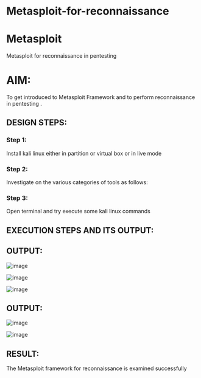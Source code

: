 # Metasploit-for-reconnaissance
# Metasploit
Metasploit for reconnaissance in pentesting

# AIM:

To get introduced to Metasploit Framework and to  perform reconnaissance  in pentesting .

## DESIGN STEPS:

### Step 1:

Install kali linux either in partition or virtual box or in live mode

### Step 2:

Investigate on the various categories of tools as follows:

### Step 3:

Open terminal and try execute some kali linux commands

## EXECUTION STEPS AND ITS OUTPUT:


## OUTPUT:
![image](https://github.com/user-attachments/assets/1232181b-8809-41c6-aaa0-f49b835d250f)

![image](https://github.com/user-attachments/assets/b27ddc5f-484b-46e0-8594-26e70b1dcea8)

![image](https://github.com/user-attachments/assets/b22a2493-fe9d-4c18-82a7-ab36e34df067)


## OUTPUT:



![image](https://github.com/user-attachments/assets/e3775ffd-80c7-45d0-b135-a8d997ae53fe)

![image](https://github.com/user-attachments/assets/42f86189-ecf7-4553-9ead-20175256040f)




## RESULT:
The Metasploit framework for reconnaissance is  examined successfully
